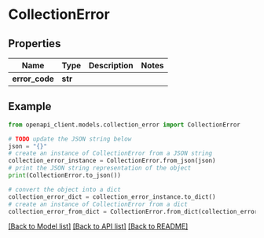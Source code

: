 # CollectionError


## Properties

Name | Type | Description | Notes
------------ | ------------- | ------------- | -------------
**error_code** | **str** |  | 

## Example

```python
from openapi_client.models.collection_error import CollectionError

# TODO update the JSON string below
json = "{}"
# create an instance of CollectionError from a JSON string
collection_error_instance = CollectionError.from_json(json)
# print the JSON string representation of the object
print(CollectionError.to_json())

# convert the object into a dict
collection_error_dict = collection_error_instance.to_dict()
# create an instance of CollectionError from a dict
collection_error_from_dict = CollectionError.from_dict(collection_error_dict)
```
[[Back to Model list]](../README.md#documentation-for-models) [[Back to API list]](../README.md#documentation-for-api-endpoints) [[Back to README]](../README.md)


